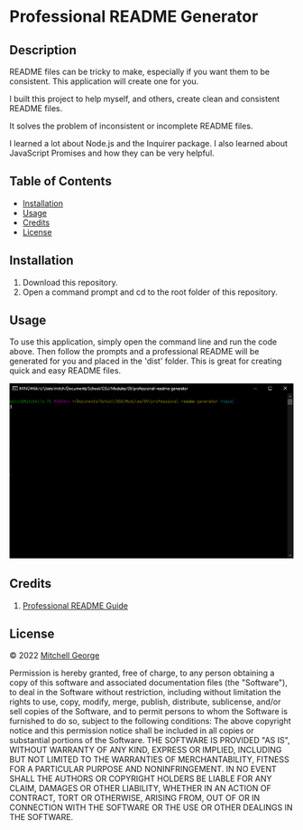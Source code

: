# Professional README Generator

## Description

README files can be tricky to make, especially if you want them to be consistent. This application will create one for you.

I built this project to help myself, and others, create clean and consistent README files.

It solves the problem of inconsistent or incomplete README files.

I learned a lot about Node.js and the Inquirer package. I also learned about JavaScript Promises and how they can be very helpful.

## Table of Contents

- [Installation](#installation)
- [Usage](#usage)
- [Credits](#credits)
- [License](#license)

## Installation

1. Download this repository.
2. Open a command prompt and cd to the root folder of this repository.

## Usage

To use this application, simply open the command line and run the code above. Then follow the prompts and a professional README will be generated for you and placed in the 'dist' folder. This is great for creating quick and easy README files.

![Working README generator](../dist/screenshot.png)

## Credits

1. [Professional README Guide](https://coding-boot-camp.github.io/full-stack/github/professional-readme-guide)

## License

&copy; 2022 [Mitchell George](https://github.com/mitchgeorge8)

Permission is hereby granted, free of charge, to any person obtaining a copy of this software and associated documentation files (the "Software"), to deal in the Software without restriction, including without limitation the rights to use, copy, modify, merge, publish, distribute, sublicense, and/or sell copies of the Software, and to permit persons to whom the Software is furnished to do so, subject to the following conditions: The above copyright notice and this permission notice shall be included in all copies or substantial portions of the Software. THE SOFTWARE IS PROVIDED "AS IS", WITHOUT WARRANTY OF ANY KIND, EXPRESS OR IMPLIED, INCLUDING BUT NOT LIMITED TO THE WARRANTIES OF MERCHANTABILITY, FITNESS FOR A PARTICULAR PURPOSE AND NONINFRINGEMENT. IN NO EVENT SHALL THE AUTHORS OR COPYRIGHT HOLDERS BE LIABLE FOR ANY CLAIM, DAMAGES OR OTHER LIABILITY, WHETHER IN AN ACTION OF CONTRACT, TORT OR OTHERWISE, ARISING FROM, OUT OF OR IN CONNECTION WITH THE SOFTWARE OR THE USE OR OTHER DEALINGS IN THE SOFTWARE.
